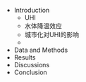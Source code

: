- Introduction
  - UHI
  - 水体降温效应
  - 城市化对UHI的影响
  - 
- Data and Methods
- Results
- Discussions
- Conclusion